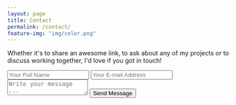 ```yaml
---
layout: page
title: Contact
permalink: /contact/
feature-img: "img/color.png"
---
```


Whether it's to share an awesome link, to ask about any of my projects or to discuss working together, I'd love if you got in touch!

<form action="https://getsimpleform.com/messages?form_api_token=04156c4543b0381358c1db5fa8d7c548" method="post">
  <!-- the redirect_to is optional, the form will redirect to the referrer on submission -->
  <input type='hidden' name='redirect_to' value='http://balzafire.com/thank-you' />
  <input type='text' name='name' placeholder='Your Full Name' />
  <input type='email' name='email' placeholder='Your E-mail Address' />
  <textarea name='message' placeholder='Write your message ...'></textarea>
  <input type='submit' value='Send Message' />
</form>